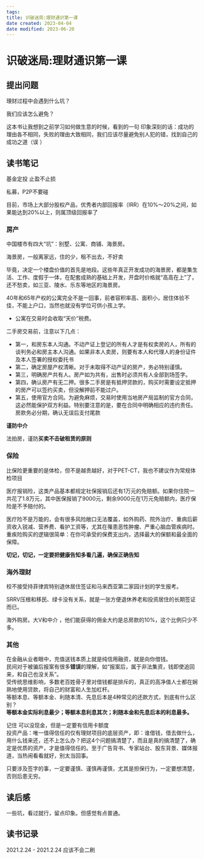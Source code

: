 ```yaml
---
tags: 
title: 识破迷局:理财通识第一课
date created: 2023-04-04
date modified: 2023-06-20
---
```


# 识破迷局:理财通识第一课

## 提出问题

理财过程中会遇到什么坑？

我们应该怎么避免？

这本书让我想到之前学习如何做生意的时候，看到的一句 印象深刻的话：成功的理由各不相同，失败的理由大致相同，我们应该尽量避免别人犯的错，找到自己的成功之道（误 ）

## 读书笔记

基金定投 止盈不止损

私募，P2P不要碰

目前，市场上大部分股权产品，优秀者内部回报率（IRR）在10%～20%之间，如果能达到20%以上，则属顶级回报率了

### 房产

中国楼市有四大“坑”：别墅、公寓、商铺、海景房。

海景房，一般离家远，住的少，租不出去，不好卖

毕竟，决定一个楼盘价值的首先是地段。这些年真正开发成功的海景房，都是集生活、工作、度假于一体，在配套成熟的基础上开发，开盘时价格就“高高在上”了，还不愁卖，如三亚、陵水、乐东等地区的海景房。

40年和65年产权的公寓完全不是一回事，前者容积率高、面积小，居住体验不佳，不能上户口，当然也就没有学位可供小孩上学。

- 公寓在交易时会收取“天价”税费。

二手房交易前，注意以下几点：

- 第一，和房东本人沟通。不动产证上登记的所有人才是有权卖房的人，所有的谈判务必和房主本人沟通。如果非本人卖房，则要有本人和代理人的身份证件及本人签署的授权委托书
- 第二，确定房屋产权清晰。对于未取得不动产证的房产，务必特别谨慎。
- 第三，明确房产共有人。房产如为共有，出售时必须共有人全部到场签字。
- 第四，确认房产有无二押。很多二手房是有抵押贷款的，购买时需要设定抵押的房产可以签约买卖，但没解押前不能过户。
- 第五，使用官方合同。为避免麻烦，交易时使用当地房产局监制的官方合同，这必然能保护双方利益。特别要注意的是，要在合同中明确相应的违约责任。房款务必分期，确认无误后支付尾款

**谨防中介**

法拍房，谨防**买卖不击破租赁的原则**

### 保险

比保险更重要的是体检，但不是越贵越好，对于PET-CT，我也不建议作为常规体检项目

医疗报销险，这类产品基本都规定社保报销后还有1万元的免赔额。如果你住院一共花了1.8万元，其中医保报销了9000元，剩余9000元在1万元免赔额内，医疗保险是不予赔付的。

医疗险不是万能的，会有很多风险敞口无法覆盖，如外购药、院外治疗、重病后薪资收入锐减、营养费、看护工资等，尤其在罹患恶性肿瘤、严重心脑血管疾病时。重疾险购买的逻辑很简单：在你可承受的保费支出内，选择最大的保额和最全面的保障。

**切记，切记，一定要把健康告知多看几遍，确保正确告知**

### 海外理财

校不接受持菲律宾特别退休居住签证和马来西亚第二家园计划的学生报考。

SRRV压根和移民、绿卡没有关系，就是一张方便退休养老和投资居住的长期签证而已。

海外购房。大V和中介 ，他们能获得的佣金大约是总房款的10%，这个比例只少不多。

### 其他

在金融从业者眼中，充值送钱本质上就是纯信用融资，就是向你借钱。  
民间对于被骗后报案有很多**错误**的理解，如“报案后，属于非法集资，钱即使追回来，和自己也没关系”。  
受传统思维影响，多数老百姓骨子里对借钱都是排斥的，真正的高净值人士都在娴熟地使用贷款，将自己的财富和人生加杠杆。  
等额本息、等额本金、利随本清、先息后本是4种常见的还款方式，到底有什么区别？  
**等额本金实际利息最少；等额本息利息其次；利随本金和先息后本的利息最多。**

记住 可以没现金，但是一定要有信用卡额度  
投资产品：唯一值得信任的仅有理财项目的底层资产，即：谁借钱，借去做什么，用什么钱来还，还不上怎么办？把这4个问题搞清楚了，而且是真的搞清楚了，确定是优质的资产，才是值得信任的。至于广告背书、专家站台、股东背景、媒体报道，当热闹看看就好，别太当回事。

只要涉及签字的事，一定要谨慎、谨慎再谨慎，尤其是担保行为，一定要想清楚，否则后患无穷。

## 读后感

一些坑，看过就行，留点印象。但感觉有点普通。

## 读书记录

2021.2.24 - 2021.2.24 应该不会二刷
